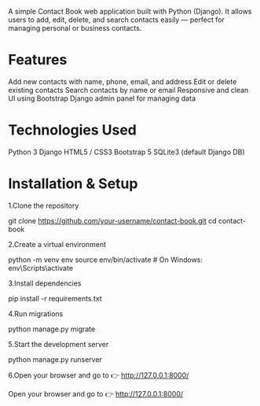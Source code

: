 A simple Contact Book web application built with Python (Django).
It allows users to add, edit, delete, and search contacts easily — perfect for managing personal or business contacts.

# Features

Add new contacts with name, phone, email, and address
Edit or delete existing contacts
Search contacts by name or email
Responsive and clean UI using Bootstrap
Django admin panel for managing data

# Technologies Used

Python 3
Django
HTML5 / CSS3
Bootstrap 5
SQLite3 (default Django DB)

# Installation & Setup

1.Clone the repository

git clone https://github.com/your-username/contact-book.git
cd contact-book


2.Create a virtual environment

python -m venv env
source env/bin/activate   # On Windows: env\Scripts\activate


3.Install dependencies

pip install -r requirements.txt


4.Run migrations

python manage.py migrate


5.Start the development server

python manage.py runserver

6.Open your browser and go to
👉 http://127.0.0.1:8000/



Open your browser and go to
👉 http://127.0.0.1:8000/
